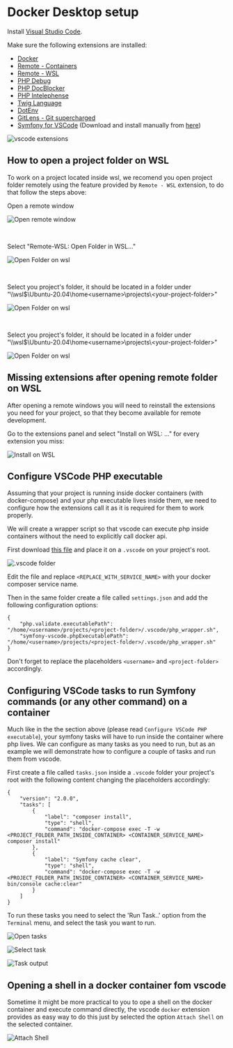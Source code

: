 # Docker Desktop setup

Install [Visual Studio Code](https://code.visualstudio.com/). 

Make sure the following extensions are installed:

* [Docker](https://marketplace.visualstudio.com/items?itemName=ms-azuretools.vscode-docker)
* [Remote - Containers](https://marketplace.visualstudio.com/items?itemName=ms-vscode-remote.remote-containers)
* [Remote - WSL](https://marketplace.visualstudio.com/items?itemName=ms-vscode-remote.remote-wsl)
* [PHP Debug](https://marketplace.visualstudio.com/items?itemName=felixfbecker.php-debug)
* [PHP DocBlocker](https://marketplace.visualstudio.com/items?itemName=neilbrayfield.php-docblocker)
* [PHP Intelephense](https://marketplace.visualstudio.com/items?itemName=bmewburn.vscode-intelephense-client)
* [Twig Language](https://marketplace.visualstudio.com/items?itemName=mblode.twig-language)
* [DotEnv](https://marketplace.visualstudio.com/items?itemName=mikestead.dotenv)
* [GitLens - Git supercharged](https://marketplace.visualstudio.com/items?itemName=eamodio.gitlens)
* [Symfony for VSCode](https://marketplace.visualstudio.com/items?itemName=TheNouillet.symfony-vscode) (Download and install manually from [here](https://github.com/fmarinheiro/symfony-vscode-extension/raw/master/symfony-vscode-1.0.2.vsix))

![vscode extensions](../media/vscode-extensions.png)

## How to open a project folder on WSL

To work on a project located inside wsl, we recomend you open project folder remotely using the feature provided by `Remote - WSL` extension, to do that follow the steps above:

Open a remote window

![Open remote window](../media/openRemoteWsl.jpg)

<br>

Select "Remote-WSL: Open Folder in WSL..."

![Open Folder on wsl](../media/openRemoteWsl2.png)

<br>

Select you project's folder, it should be located in a folder under "\\\wsl$\Ubuntu-20.04\home\<username>\projects\\\<your-project-folder>"

![Open Folder on wsl](../media/openRemoteWsl3.png)

<br>

Select you project's folder, it should be located in a folder under "\\\wsl$\Ubuntu-20.04\home\<username>\projects\\\<your-project-folder>"

![Open Folder on wsl](../media/openRemoteWsl4.jpg)

## Missing extensions after opening remote folder on WSL

After opening a remote windows you will need to reinstall the extensions you need for your project, so that they become available for remote development.

Go to the extensions panel and select "Install on WSL: ..." for every extension you miss:

![Install on WSL](../media/installOnWSL.png)

## Configure VSCode PHP executable

Assuming that your project is running inside docker containers (with docker-compose) and your php executable lives inside them, we need to configure how the extensions call it as it is required for them to work properly. 

We will create a wrapper script so that vscode can execute php inside containers without the need to explicitly call docker api. 

First download [this file](../media/php_wrapper.sh) and place it on a `.vscode` on your project's root.

![.vscode folder](../media/vscode_folder.png) 

Edit the file and replace `<REPLACE_WITH_SERVICE_NAME>` with your docker composer service name.

Then in the same folder create a file called `settings.json` and add the following configuration options: 

```
{
    "php.validate.executablePath": "/home/<username>/projects/<project-folder>/.vscode/php_wrapper.sh",
    "symfony-vscode.phpExecutablePath": "/home/<username>/projects/<project-folder>/.vscode/php_wrapper.sh"
}
```

Don't forget to replace the placeholders `<username>` and `<project-folder>` accordingly.

## Configuring VSCode tasks to run Symfony commands (or any other command) on a container

Much like in the the section above (please read `Configure VSCode PHP executable`), your symfony tasks will have to run inside the container where php lives. We can configure as many tasks as you need to run, but as an example we will demonstrate how to configure a couple of tasks and run them from vscode.

First create a file called `tasks.json` inside a `.vscode` folder your project's root with the following content changing the placeholders accordingly: 

```
{
    "version": "2.0.0",
    "tasks": [
        {
            "label": "composer install",
            "type": "shell",
            "command": "docker-compose exec -T -w  <PROJECT_FOLDER_PATH_INSIDE_CONTAINER> <CONTAINER_SERVICE_NAME> composer install"
        },
        {
            "label": "Symfony cache clear",
            "type": "shell",
            "command": "docker-compose exec -T -w  <PROJECT_FOLDER_PATH_INSIDE_CONTAINER> <CONTAINER_SERVICE_NAME>  bin/console cache:clear"
        }
    ]
}
```
To run these tasks you need to select the 'Run Task..' option from the `Terminal` menu, and select the task you want to run.

![Open tasks](../media/task1.png) 

![Select task](../media/task2.png) 

![Task output](../media/task3.png) 

## Opening a shell in a docker container fom vscode 

Sometime it might be more practical to you to ope a shell on the docker container and execute command directly, the vscode `docker` extension provides as easy way to do this just by selected the option `Attach Shell` on the selected container.

![Attach Shell](../media/attachShell.png) 
